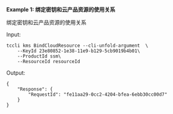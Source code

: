**Example 1: 绑定密钥和云产品资源的使用关系**

绑定密钥和云产品资源的使用关系

Input: 

```
tccli kms BindCloudResource --cli-unfold-argument  \
    --KeyId 23e80852-1e38-11e9-b129-5cb9019b4b01\
    --ProductId ssm\
    --ResourceId resourceId
```

Output: 
```
{
    "Response": {
        "RequestId": "fe11aa29-0cc2-4204-bfea-6ebb30cc00d7"
    }
}
```

